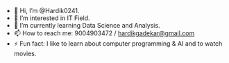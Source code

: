 - 👋 Hi, I’m @Hardik0241.
- 👀 I’m interested in IT Field.
- 🌱 I’m currently learning Data Science and Analysis.
- 📫 How to reach me: 9004903472 / hardikgadekar@gmail.com
- ⚡ Fun fact: I like to learn about computer programming & AI and to watch movies.

